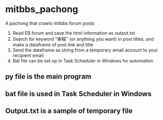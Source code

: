 # mitbbs_pachong
A pachong that crawls mitbbs forum posts
1. Read EB forum and save the html information as output.txt 
2. Search for keyword "审稿" (or anything you want) in post titles, and make a dataframe of post link and title
3. Send the dataframe as string from a temporary email account to your recipient email
4. Bat file can be set up in Task Scheduler in Windows for automation
## py file is the main program
## bat file is used in Task Scheduler in Windows
## Output.txt is a sample of temporary file
